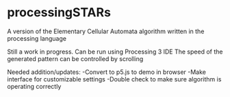 # processingSTARs

A version of the Elementary Cellular Automata algorithm written in the processing language

Still a work in progress. Can be run using Processing 3 IDE
The speed of the generated pattern can be controlled by scrolling

Needed addition/updates:
  -Convert to p5.js to demo in browser
  -Make interface for customizable settings
  -Double check to make sure algorithm is operating correctly
